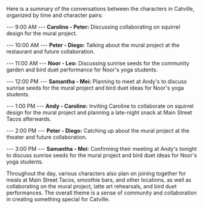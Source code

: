 Here is a summary of the conversations between the characters in Catville, organized by time and character pairs:

--- 9:00 AM ---
**Caroline - Peter:** Discussing collaborating on squirrel design for the mural project.

--- 10:00 AM ---
**Peter - Diego:** Talking about the mural project at the restaurant and future collaboration.

--- 11:00 AM ---
**Noor - Leo:** Discussing sunrise seeds for the community garden and bird duet performance for Noor's yoga students.

--- 12:00 PM ---
**Samantha - Mei:** Planning to meet at Andy's to discuss sunrise seeds for the mural project and bird duet ideas for Noor's yoga students.

--- 1:00 PM ---
**Andy - Caroline:** Inviting Caroline to collaborate on squirrel design for the mural project and planning a late-night snack at Main Street Tacos afterwards.

--- 2:00 PM ---
**Peter - Diego:** Catching up about the mural project at the theater and future collaboration.

--- 3:00 PM ---
**Samantha - Mei:** Confirming their meeting at Andy's tonight to discuss sunrise seeds for the mural project and bird duet ideas for Noor's yoga students.

Throughout the day, various characters also plan on joining together for meals at Main Street Tacos, smoothie bars, and other locations, as well as collaborating on the mural project, latte art rehearsals, and bird duet performances. The overall theme is a sense of community and collaboration in creating something special for Catville.

